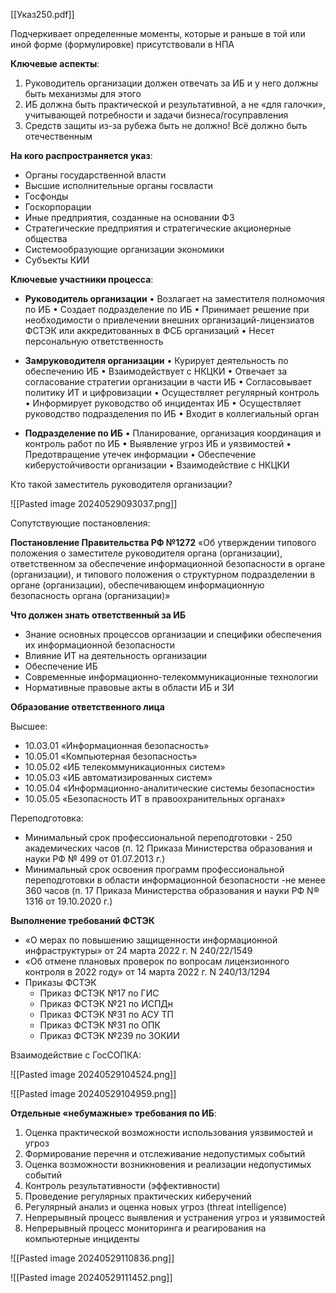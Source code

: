 [[Указ250.pdf]]

Подчеркивает определенные моменты, которые и раньше в той или иной форме (формулировке) присутствовали в НПА

**Ключевые аспекты**:

1. Руководитель организации должен отвечать за ИБ и у него должны быть механизмы для этого
2. ИБ должна быть практической и результативной, а не «для галочки», учитывающей потребности и задачи бизнеса/госуправления
3. Средств защиты из-за рубежа быть не должно! Всё должно быть отечественным

**На кого распространяется указ**:

- Органы государственной власти
- Высшие исполнительные органы госвласти
- Госфонды
- Госкорпорации
- Иные предприятия, созданные на основании ФЗ
- Стратегические предприятия и стратегические акционерные общества
- Системообразующие организации экономики
- Субъекты КИИ

**Ключевые участники процесса**:

- **Руководитель организации**
	•	Возлагает на заместителя полномочия по ИБ
	•	Создает подразделение по ИБ
	•	Принимает решение при необходимости о привлечении внешних организаций-лицензиатов ФСТЭК или аккредитованных в ФСБ организаций
	•	Несет персональную ответственность

- **Замруководителя организации**
	•	Курирует деятельность по обеспечению ИБ
	•	Взаимодействует с НКЦКИ
	•	Отвечает за согласование стратегии организации в части ИБ
	•	Согласовывает политику ИТ и цифровизации
	•	Осуществляет регулярный контроль
	•	Информирует руководство об инцидентах ИБ
	•	Осуществляет руководство подразделения по ИБ 
	•	Входит в коллегиальный орган

- **Подразделение по ИБ**
	•	Планирование, организация координация и контроль работ по ИБ
	•	Выявление угроз ИБ и уязвимостей
	•	Предотвращение утечек информации
	•	Обеспечение киберустойчивости организации
	•	Взаимодействие с НКЦКИ

Кто такой заместитель руководителя организации?

![[Pasted image 20240529093037.png]]

Сопутствующие постановления:

**Постановление Правительства РФ №1272**
«Об утверждении типового положения о заместителе руководителя органа (организации), ответственном за обеспечение информационной безопасности в органе (организации), и типового положения о структурном подразделении в органе (организации), обеспечивающем информационную безопасность органа (организации)»

**Что должен знать ответственный за ИБ**
- Знание основных процессов организации и специфики обеспечения их информационной безопасности
- Влияние ИТ на деятельность организации
- Обеспечение ИБ
- Современные информационно-телекоммуникационные технологии
- Нормативные правовые акты в области ИБ и ЗИ

**Образование ответственного лица**

Высшее:
- 10.03.01	«Информационная безопасность»
- 10.05.01	«Компьютерная безопасность»
- 10.05.02	«ИБ телекоммуникационных систем»
- 10.05.03	«ИБ автоматизированных систем»
- 10.05.04	«Информационно-аналитические системы безопасности»
- 10.05.05	«Безопасность ИТ в правоохранительных органах»

Переподготовка:
- Минимальный срок профессиональной переподготовки - 250 академических часов (п. 12 Приказа Министерства образования и науки РФ № 499 от 01.07.2013 г.)
- Минимальный срок освоения программ профессиональной переподготовки в области информационной безопасности -не менее 360 часов (п. 17 Приказа Министерства образования и науки РФ N® 1316 от 19.10.2020 г.)

**Выполнение требований ФСТЭК**
- «О мерах по повышению защищенности информационной инфраструктуры» от 24 марта 2022 г. N 240/22/1549
- «Об отмене плановых проверок по вопросам лицензионного контроля в 2022 году» от 14 марта 2022 г. N 240/13/1294
- Приказы ФСТЭК
	- Приказ ФСТЭК №17 по ГИС
	- Приказ ФСТЭК №21 по ИСПДн
	- Приказ ФСТЭК №31 по АСУ ТП
	- Приказ ФСТЭК №31 по ОПК
	- Приказ ФСТЭК №239 по ЗОКИИ

Взаимодействие с ГосСОПКА:

![[Pasted image 20240529104524.png]]

![[Pasted image 20240529104959.png]]

**Отдельные «небумажные» требования по ИБ**:
1. Оценка практической возможности использования уязвимостей и угроз
2. Формирование перечня и отслеживание недопустимых событий
3. Оценка возможности возникновения и реализации недопустимых событий
4. Контроль результативности (эффективности)
5. Проведение регулярных практических киберучений
6. Регулярный анализ и оценка новых угроз (threat intelligence)
7. Непрерывный процесс выявления и устранения угроз и уязвимостей
8. Непрерывный процесс мониторинга и реагирования на компьютерные инциденты

![[Pasted image 20240529110836.png]]

![[Pasted image 20240529111452.png]]